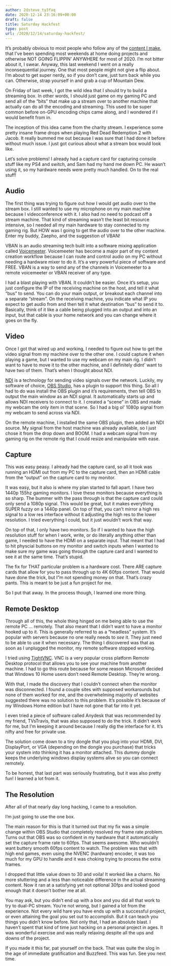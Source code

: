 ```yaml
---
author: 2dsteve_ty3fxq
date: 2020-12-14 23:16:09+00:00
draft: false
title: Saturday Hackfest
type: post
url: /2020/12/14/saturday-hackfest/
---
```





It’s probably obvious to most people who follow any of the [content I make](https://www.legionofdorks.com), that I’ve been spending most weekends at home doing projects and otherwise NOT GOING FLIPPIN’ ANYWHERE for most of 2020. I’m not bitter about it, I swear. Anyway, this last weekend I went on a really inconsequential journey. One that most people might not give a flip about. I’m about to get super nerdy, so if you don’t care, just turn back while you can. Otherwise, strap yourself in and grab a cup of Mountain Dew.







On Friday of last week, I got the wild idea that I should try to build a streaming box. In other words, I should just game on my gaming PC and send all of the “bits” that make up a stream over to another machine that actually can do all the encoding and streaming. This used to be super common before on-GPU encoding chips came along, and I wondered if I would benefit from in.







The inception of this idea came from the charity stream. I experience some pretty insane frame drops when playing Red Dead Redemption 2 with Jacob. It really bummed me out because I was sure that I had done it before without much issue. I just got curious about what a stream box would look like.







Let’s solve problems! I already had a capture card for capturing console stuff like my PS4 and switch, and Sam had my hand me down PC. He wasn’t using it, so my hardware needs were pretty much handled. On to the real stuff! 







## **Audio**







The first thing was trying to figure out how I would get audio over to the stream box. I still wanted to use my microphone on my main machine because I videoconference with it. I also had no need to podcast off a stream machine. That kind of streaming wasn’t the least bit resource intensive, so I needed all my main hardware to stay connected to my gaming rig. But HOW was I going to get the audio over to the other machine. Enter my buddy, Zaepho, and the suggestion of VBAN!







VBAN is an audio streaming tech built into a software mixing application called [Voicemeeter](https://vb-audio.com/Voicemeeter/). Voicemeeter has become a major part of my content creation workflow because I can route and control audio on my PC without needing a hardware mixer to do it. It’s a very powerful piece of software and FREE. VBAN is a way to send any of the channels in Voicemeeter to a remote voicemeeter or VBAN receiver of any type.







I had a blast playing with VBAN. It couldn’t be easier. Once it’s setup, you just configure the IP of the receiving machine on the host, and tell it what “bus” to send. You can do your main output, or breakout each channel into a separate “stream”. On the receiving machine, you indicate what IP you expect to get audio from and then tell it what destination “bus” to send it to.  Basically, think of it like a cable being plugged into an output and into an input, but that cable is your home network and you can change where it goes on the fly.







## Video







Once I got that wired up and working, I needed to figure out how to get the video signal from my machine over to the other one. I could capture it when playing a game, but I wanted to use my webcam on my main rig. I didn’t want to have to move it to the other machine, and I definitely didnt’ want to have two of them. That’s when I thought about NDI.







[NDI](https://ndi.tv/tools/) is a technology for sending video signals over the network. Luckily, my software of choice, [OBS Studio](https://obsproject.com/), has a plugin to support this thing. So all I had to do was install the OBS plugin and it’s requirements, then tell OBS to output the main window as an NDI signal. It automatically starts up and allows NDI receivers to connect to it. I created a “scene” in OBS and made my webcam the only item in that scene. So I had a big ol’ 1080p signal from my webcam to send across via NDI. 







On the remote machine, I installed the same OBS plugin, then added an NDI source. My signal from the host machine was already available, so I just chose it from the drop down and BOOM. I had a webcam signal from my gaming rig on the remote rig that I could resize and manipulate with ease.







## Capture







This was easy peasy. I already had the capture card, so all it took was running an HDMI out from my PC to the capture card, then an HDMI cable from the “output” on the capture card to my monitor.







It was easy, but it also is where my plan started to fall apart. I have two 1440p 155hz gaming monitors. I love these monitors because everything is so sharp. The bummer with the pass through is that the capture card could only send a 1080p signal. This would be great, but it makes everything SUPER fuzzy on a 1440p panel. On top of that, you can’t mirror a high res signal to a low res interface without it adjusting the high res to the lower resolution. I tried everything I could, but it just wouldn’t work that way. 







On top of that, I only have two monitors. So if I wanted to have the high resolution stuff for when I work, write, or do literally anything other than game, I needed to have the HDMI on a separate input. That meant that I had to hit physcial buttons on my monitor and switch inputs when I wanted to make sure my game was going through the capture card and I wanted to see it at the same time. That’s stupid.







The fix for THAT particular problem is a hardware cost. There ARE capture cards that allow for you to pass through up to 4K 60fps content. That would have done the trick, but I”m not spending money on that. That’s crazy pants. This is meant to be just a fun project for me. 







So I put that away. In the process though, I learned one more thing.







## Remote Desktop







Through all of this, the whole thing hinged on me being able to use the remote PC ... remotely. That also meant that I didn’t want to have a monitor hooked up to it. This is generally referred to as a “headless” system. It’s popular with servers because no one really needs to *see* it. They just need to be able to use it when necessary. The thing I discovered was that as soon as I unplugged the monitor, my remote software stopped working.







I tried using [TightVNC](https://www.tightvnc.com/). VNC is a very popular cross platform Remote Desktop protocol that allows you to see your machine from another machine. I had to go this route because for some reason Microsoft decided that Windows 10 Home users don’t need Remote Desktop. They’re wrong.







With that, I made the discovery that I couldn’t connect when the monitor was disconnected. I found a couple sites with supposed workarounds but none of them worked for me, and the overwhelming majority of websites suggested there was no solution to this problem. It’s possible it’s because of my Windows Home edition but I have not gone that far into it yet. 







I even tried a piece of software called Anydesk that was recommended by my friend, TVsTravis, that was also supposed to do the trick. It didn’t work for me, but I’m keeping it around because I really dig the interface for it. It’s nifty and free for private use.







The solution come down to a tiny dongle that you plug into your HDMI, DVI, DisplayPort, or VGA (depending on the dongle you purchase) that tricks your system into thinking it has a monitor attached. This dummy dongle keeps the underlying windows display systems alive so you can connect remotely.







To be honest, that last part was seriously frustrating, but it was also pretty fun! I learned a lot from it.







## The Resolution







After all of that nearly day long hacking, I came to a resolution.







I’m just going to use the one box.







The main reason for this is that it turned out that my fix was a simple change within OBS Studio that completely resolved my frame rate problem. Turns out that OBS was so confident in my hardware that it automatically set the capture frame rate to 60fps. That seems awesome. Who wouldn’t want buttery smooth 60fps content to watch. The problem was that with high end games, even using the NVENC (hardware) encoder, it was too much for my GPU to handle and it was choking trying to process the extra frames.







I dropped that little value down to 30 and voila! It worked like a charm. No more stuttering and a less than noticeable difference in the actual streaming content. Now it ran at a satisfying yet not optional 30fps and looked good enough that it doesn’t bother me at all.







You may ask, but you didn’t end up with a box and you did all that work to try to dual-PC stream. You’re not wrong, but I gained a lot from the experience. Not every wild hare you have ends up with a successful project, or even attaining the goal you set out to accomplish. But it can teach you things you didn’t know before. Not only that, I had an absolute blast. I haven’t spent that kind of time just hacking on a personal project in ages. It was wonderful exercise and was really relaxing despite all the ups and downs of the project. 







If you made it this far, pat yourself on the back. That was quite the slog in the age of immediate gratification and Buzzfeed. This was fun. See you next time.



